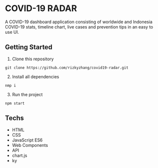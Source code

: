 # COVID-19 RADAR

A COVID-19 dashboard application consisting of worldwide and Indonesia COVID-19 stats, timeline chart, live cases and prevention tips in an easy to use UI.

## Getting Started
1. Clone this repository  
```
git clone https://github.com/rizkyzhang/covid19-radar.git
```
2. Install all dependencies
```
nmp i
```
3. Run the project
```
npm start
```

## Techs
- HTML
- CSS
- JavaScript ES6
- Web Components
- API
- chart.js
- ky
